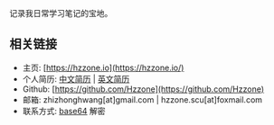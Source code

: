 记录我日常学习笔记的宝地。

## 相关链接
* 主页: [https://hzzone.io](https://hzzone.io/)
* 个人简历: [中文简历](https://hzzone.io/resume_zh-CN.html) | [英文简历](resume_en-US.html)
* Github: [https://github.com/Hzzone](https://github.com/Hzzone)
* 邮箱: zhizhonghwang[at]gmail.com | hzzone.scu[at]foxmail.com
* 联系方式: <a href="javascript:void(0);" onclick="alert(window.atob('MTc3MjE4NzY5MDM='));">base64</a> 解密